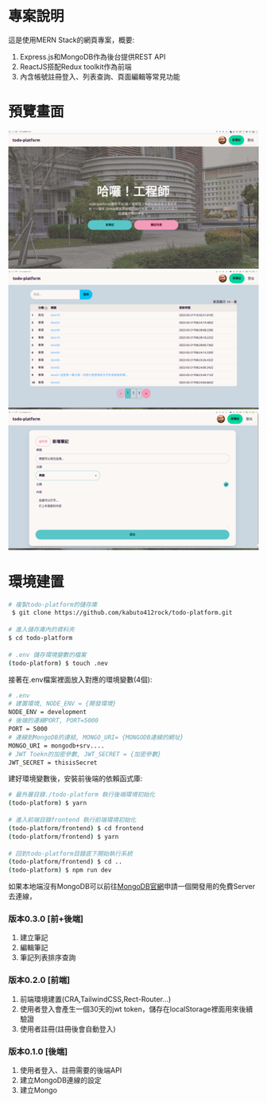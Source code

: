 # 專案說明
這是使用MERN Stack的網頁專案，概要:
1. Express.js和MongoDB作為後台提供REST API
2. ReactJS搭配Redux toolkit作為前端
3. 內含帳號註冊登入、列表查詢、頁面編輯等常見功能

# 預覽畫面
![todo-platform的首頁](./imgs/home.png)
![todo-platform的列表](./imgs/notes.png)
![todo-platform的新增](./imgs/new-note.png)


# 環境建置
```bash
# 複製todo-platform的儲存庫
 $ git clone https://github.com/kabuto412rock/todo-platform.git

# 進入儲存庫內的資料夾
$ cd todo-platform 

# .env 儲存環境變數的檔案
(todo-platform) $ touch .nev
```
接著在.env檔案裡面放入對應的環境變數(4個):
```bash
# .env
# 建置環境, NODE_ENV = {開發環境}
NODE_ENV = development
# 後端的連線PORT, PORT=5000
PORT = 5000
# 連線到MongoDB的連結, MONGO_URI= {MONGODB連線的網址} 
MONGO_URI = mongodb+srv....
# JWT Toekn的加密參數, JWT_SECRET = {加密參數}
JWT_SECRET = thisisSecret
```

建好環境變數後，安裝前後端的依賴函式庫:
```bash
# 最外層目錄./todo-platform 執行後端環境初始化
(todo-platform) $ yarn  

# 進入前端目錄frontend 執行前端環境初始化
(todo-platform/frontend) $ cd frontend
(todo-platform/frontend) $ yarn  

# 回到todo-platform目錄底下開始執行系統
(todo-platform/frontend) $ cd ..
(todo-platform) $ npm run dev
```

如果本地端沒有MongoDB可以前往[MongoDB官網](https://cloud.mongodb.com/)申請一個開發用的免費Server去連線，


### 版本0.3.0 [前+後端]
1. 建立筆記
2. 編輯筆記
3. 筆記列表排序查詢

### 版本0.2.0 [前端]
1. 前端環境建置(CRA,TailwindCSS,Rect-Router...)
2. 使用者登入會產生一個30天的jwt token，儲存在localStorage裡面用來後續驗證
3. 使用者註冊(註冊後會自動登入)

### 版本0.1.0 [後端]
1. 使用者登入、註冊需要的後端API
2. 建立MongoDB連線的設定
3. 建立Mongo